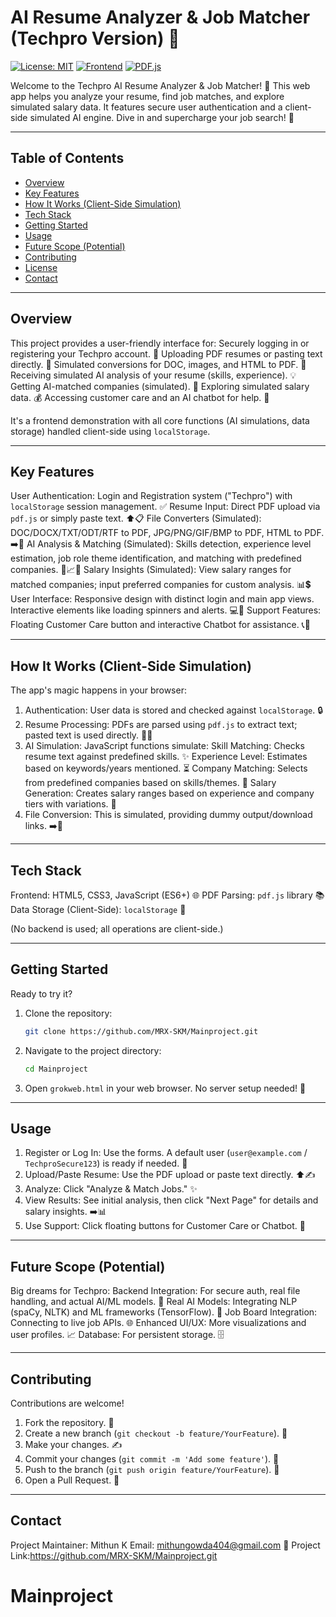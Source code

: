 # AI Resume Analyzer & Job Matcher (Techpro Version) 🚀

[![License: MIT](https://img.shields.io/badge/License-MIT-yellow.svg)](https://opensource.org/licenses/MIT)
[![Frontend](https://img.shields.io/badge/Frontend-HTML%2FCSS%2FJS-orange.svg)](#tech-stack)
[![PDF.js](https://img.shields.io/badge/PDF%20Parsing-PDF.js-red.svg)](#tech-stack)

Welcome to the Techpro AI Resume Analyzer & Job Matcher! 🎉 This web app helps you analyze your resume, find job matches, and explore simulated salary data. It features secure user authentication and a client-side simulated AI engine. Dive in and supercharge your job search! 💼

---

## Table of Contents
- [Overview](#overview)
- [Key Features](#key-features)
- [How It Works (Client-Side Simulation)](#how-it-works-client-side-simulation)
- [Tech Stack](#tech-stack)
- [Getting Started](#getting-started)
- [Usage](#usage)
- [Future Scope (Potential)](#future-scope-potential)
- [Contributing](#contributing)
- [License](#license)
- [Contact](#contact)

---

## Overview

This project provides a user-friendly interface for:
 Securely logging in or registering your Techpro account. 🔐
 Uploading PDF resumes or pasting text directly. 📄
 Simulated conversions for DOC, images, and HTML to PDF. 🔄
 Receiving simulated AI analysis of your resume (skills, experience). 💡
 Getting AI-matched companies (simulated). 🏢
 Exploring simulated salary data. 💰
 Accessing customer care and an AI chatbot for help. 💬

It's a frontend demonstration with all core functions (AI simulations, data storage) handled client-side using `localStorage`.

---

## Key Features

 User Authentication: Login and Registration system ("Techpro") with `localStorage` session management. ✅
 Resume Input: Direct PDF upload via `pdf.js` or simply paste text. ⬆️📋
 File Converters (Simulated): DOC/DOCX/TXT/ODT/RTF to PDF, JPG/PNG/GIF/BMP to PDF, HTML to PDF. ➡️📁
 AI Analysis & Matching (Simulated): Skills detection, experience level estimation, job role theme identification, and matching with predefined companies. 🎯📈🤝
 Salary Insights (Simulated): View salary ranges for matched companies; input preferred companies for custom analysis. 📊💲
 User Interface: Responsive design with distinct login and main app views. Interactive elements like loading spinners and alerts. 💻📱
 Support Features: Floating Customer Care button and interactive Chatbot for assistance. 📞🤖

---

## How It Works (Client-Side Simulation)

The app's magic happens in your browser:

1.  Authentication: User data is stored and checked against `localStorage`. 🔒
2.  Resume Processing: PDFs are parsed using `pdf.js` to extract text; pasted text is used directly. 📖📝
3.  AI Simulation: JavaScript functions simulate:
     Skill Matching: Checks resume text against predefined skills. ✨
     Experience Level: Estimates based on keywords/years mentioned. ⏳
     Company Matching: Selects from predefined companies based on skills/themes. 🏢
     Salary Generation: Creates salary ranges based on experience and company tiers with variations. 💸
4.  File Conversion: This is simulated, providing dummy output/download links. ➡️📁

---

## Tech Stack

 Frontend: HTML5, CSS3, JavaScript (ES6+) 🌐
 PDF Parsing: `pdf.js` library 📚
 Data Storage (Client-Side): `localStorage` 💾

(No backend is used; all operations are client-side.)

---

## Getting Started

Ready to try it?

1.  Clone the repository:
    ```bash
    git clone https://github.com/MRX-SKM/Mainproject.git
    ```
2.  Navigate to the project directory:
    ```bash
    cd Mainproject
    ```
3.  Open `grokweb.html` in your web browser. No server setup needed! 🎉

---

## Usage

1.  Register or Log In: Use the forms. A default user (`user@example.com` / `TechproSecure123`) is ready if needed. 👤
2.  Upload/Paste Resume: Use the PDF upload or paste text directly. ⬆️✍️
3.  Analyze: Click "Analyze & Match Jobs." ✨
4.  View Results: See initial analysis, then click "Next Page" for details and salary insights. ➡️📊
5.  Use Support: Click floating buttons for Customer Care or Chatbot. 🤝

---

## Future Scope (Potential)

Big dreams for Techpro:
 Backend Integration: For secure auth, real file handling, and actual AI/ML models. 🚀
 Real AI Models: Integrating NLP (spaCy, NLTK) and ML frameworks (TensorFlow). 🧠
 Job Board Integration: Connecting to live job APIs. 🌐
 Enhanced UI/UX: More visualizations and user profiles. 📈
 Database: For persistent storage. 🗄️

---

## Contributing

Contributions are welcome!
1.  Fork the repository. 🍴
2.  Create a new branch (`git checkout -b feature/YourFeature`). 🌿
3.  Make your changes. ✍️
4.  Commit your changes (`git commit -m 'Add some feature'`). 💾
5.  Push to the branch (`git push origin feature/YourFeature`). 🚀
6.  Open a Pull Request. 🌟

---

## Contact

 Project Maintainer: Mithun K
 Email: mithungowda404@gmail.com 📧
 Project Link:https://github.com/MRX-SKM/Mainproject.git
# Mainproject
